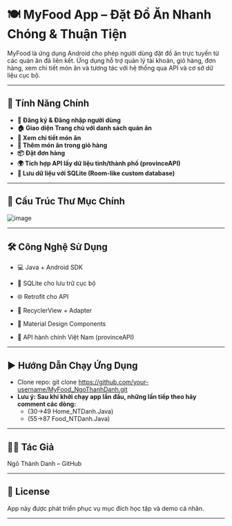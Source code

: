 # 🍽️ MyFood App – Đặt Đồ Ăn Nhanh Chóng & Thuận Tiện
MyFood là ứng dụng Android cho phép người dùng đặt đồ ăn trực tuyến từ các quán ăn đã liên kết. Ứng dụng hỗ trợ quản lý tài khoản, giỏ hàng, đơn hàng, xem chi tiết món ăn và tương tác với hệ thống qua API và cơ 
sở dữ liệu cục bộ.

---
## 🚀 Tính Năng Chính
- **🔐 Đăng ký & Đăng nhập người dùng**  
- **🏠 Giao diện Trang chủ với danh sách quán ăn**
- **📄 Xem chi tiết món ăn**
- **🛒 Thêm món ăn trong giỏ hàng**
- **📦 Đặt đơn hàng**
- **🌍 Tích hợp API lấy dữ liệu tỉnh/thành phố (provinceAPI)**
- **💾 Lưu dữ liệu với SQLite (Room-like custom database)**  
--- 
## 🧩 Cấu Trúc Thư Mục Chính

![image](https://github.com/user-attachments/assets/a0d813fa-6e92-4ae1-a1a7-8dbe505e41a1)


---
## 🛠️ Công Nghệ Sử Dụng
- 💻 Java + Android SDK

- 🧱 SQLite cho lưu trữ cục bộ

- 🌐 Retrofit cho API

- 🧩 RecyclerView + Adapter

- 🎨 Material Design Components

- 🛜 API hành chính Việt Nam (provinceAPI)

---
## ▶️ Hướng Dẫn Chạy Ứng Dụng

- Clone repo: git clone https://github.com/your-username/MyFood_NgoThanhDanh.git
- **Lưu ý: Sau khi khởi chạy app lần đầu, những lần tiếp theo hãy comment các dòng:**
    - (30->49 Home_NTDanh.Java)
    - (55->87 Food_NTDanh.Java)
      
---
## 👨‍💻 Tác Giả
Ngô Thành Danh – GitHub

---
## 📄 License
App này được phát triển phục vụ mục đích học tập và demo cá nhân.

---
